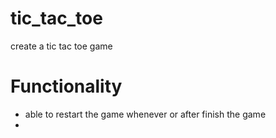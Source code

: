 # tic_tac_toe
create a tic tac toe game

# Functionality
  - able to restart the game whenever or after finish the game
  - 

